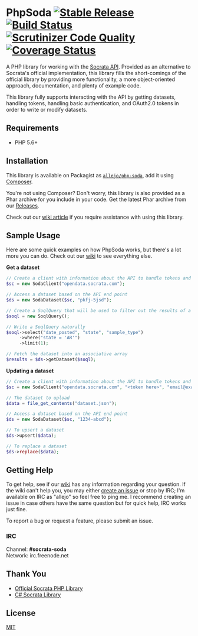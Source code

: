 # PhpSoda [![Stable Release](https://img.shields.io/packagist/v/allejo/php-soda.svg)](https://packagist.org/packages/allejo/php-soda) [![Build Status](https://travis-ci.org/allejo/PhpSoda.svg?branch=master)](https://travis-ci.org/allejo/PhpSoda) [![Scrutinizer Code Quality](https://scrutinizer-ci.com/g/allejo/PhpSoda/badges/quality-score.png?b=master)](https://scrutinizer-ci.com/g/allejo/PhpSoda/?branch=master) [![Coverage Status](https://coveralls.io/repos/allejo/PhpSoda/badge.svg?branch=master)](https://coveralls.io/r/allejo/PhpSoda?branch=master)

A PHP library for working with the [Socrata API](http://dev.socrata.com/docs/endpoints.html). Provided as an alternative to Socrata's official implementation, this library fills the short-comings of the official library by providing more functionality, a more object-oriented approach, documentation, and plenty of example code.

This library fully supports interacting with the API by getting datasets, handling tokens, handling basic authentication, and OAuth2.0 tokens in order to write or modify datasets.

## Requirements

- PHP 5.6+

## Installation

This library is available on Packagist as [`allejo/php-soda`](https://packagist.org/packages/allejo/php-soda), add it using [Composer](https://getcomposer.org/).

You're not using Composer? Don't worry, this library is also provided as a Phar archive for you include in your code. Get the latest Phar archive from our [Releases](https://github.com/allejo/PhpSoda/releases).

Check out our [wiki article](https://github.com/allejo/PhpSoda/wiki/Installation) if you require assistance with using this library.

## Sample Usage

Here are some quick examples on how PhpSoda works, but there's a lot more you can do. Check out our [wiki](https://github.com/allejo/PhpSoda/wiki) to see everything else.

**Get a dataset**

```php
// Create a client with information about the API to handle tokens and authentication
$sc = new SodaClient("opendata.socrata.com");

// Access a dataset based on the API end point
$ds = new SodaDataset($sc, "pkfj-5jsd");

// Create a SoqlQuery that will be used to filter out the results of a dataset
$soql = new SoqlQuery();

// Write a SoqlQuery naturally
$soql->select("date_posted", "state", "sample_type")
     ->where("state = 'AR'")
     ->limit(1);

// Fetch the dataset into an associative array
$results = $ds->getDataset($soql);
```

**Updating a dataset**

```php
// Create a client with information about the API to handle tokens and authentication
$sc = new SodaClient("opendata.socrata.com", "<token here>", "email@example.com", "password");

// The dataset to upload
$data = file_get_contents("dataset.json");

// Access a dataset based on the API end point
$ds = new SodaDataset($sc, "1234-abcd");

// To upsert a dataset
$ds->upsert($data);

// To replace a dataset
$ds->replace($data);
```

## Getting Help

To get help, see if our [wiki](https://github.com/allejo/PhpSoda/wiki) has any information regarding your question. If the wiki can't help you, you may either [create an issue](https://github.com/allejo/PhpSoda/issues) or stop by IRC; I'm available on IRC as "allejo" so feel free to ping me. I recommend creating an issue in case others have the same question but for quick help, IRC works just fine.

To report a bug or request a feature, please submit an issue.

### IRC

Channel: **#socrata-soda**  
Network: irc.freenode.net

## Thank You

- [Official Socrata PHP Library](https://github.com/socrata/soda-php)
- [C# Socrata Library](https://github.com/CityofSantaMonica/SODA.NET)

## License

[MIT](https://github.com/allejo/PhpSoda/blob/master/LICENSE.md)
